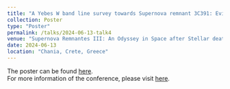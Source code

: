 ```yaml
---
title: "A Yebes W band line survey towards Supernova remnant 3C391: Evidence of CR-induced chemistry"
collection: Poster
type: "Poster"
permalink: /talks/2024-06-13-talk4
venue: "Supernova Remnantes III: An Odyssey in Space after Stellar death"
date: 2024-06-13
location: "Chania, Crete, Greece"
---
```


The poster can be found [here](https://tty1105.github.io/files/2024-06-poster.pdf). <br>
For more information of the conference, please visit [here](https://snr2024.astro.noa.gr/).

